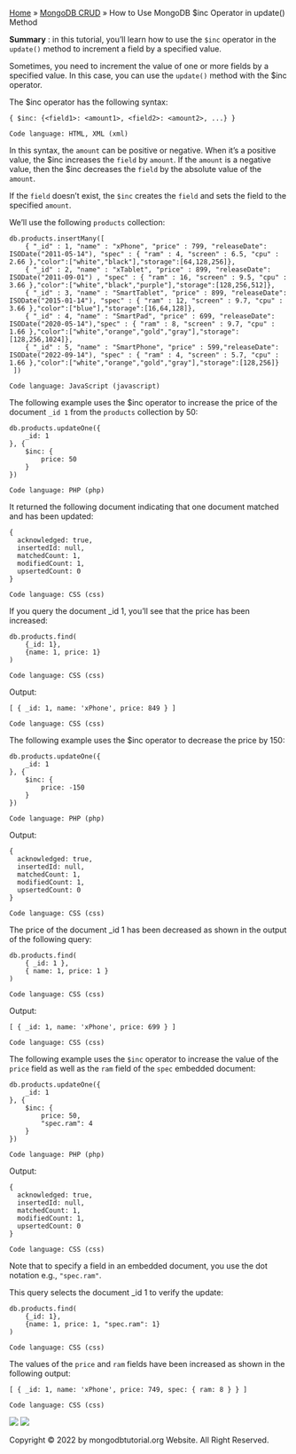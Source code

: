 

[Home](https://www.mongodbtutorial.org/) » [MongoDB
CRUD](https://www.mongodbtutorial.org/mongodb-crud/) » How to Use MongoDB $inc
Operator in update() Method



 **Summary** : in this tutorial, you’ll learn how to use the `$inc` operator
in the `update()` method to increment a field by a specified value.



Sometimes, you need to increment the value of one or more fields by a
specified value. In this case, you can use the `update()` method with the $inc
operator.



The $inc operator has the following syntax:


    
    
    { $inc: {<field1>: <amount1>, <field2>: <amount2>, ...} }
    
    Code language: HTML, XML (xml)



In this syntax, the `amount` can be positive or negative. When it’s a positive
value, the $inc increases the `field` by `amount`. If the `amount` is a
negative value, then the $inc decreases the `field` by the absolute value of
the `amount`.



If the `field` doesn’t exist, the `$inc` creates the `field` and sets the
field to the specified `amount`.



We’ll use the following `products` collection:


    
    
    db.products.insertMany([
        { "_id" : 1, "name" : "xPhone", "price" : 799, "releaseDate": ISODate("2011-05-14"), "spec" : { "ram" : 4, "screen" : 6.5, "cpu" : 2.66 },"color":["white","black"],"storage":[64,128,256]},
        { "_id" : 2, "name" : "xTablet", "price" : 899, "releaseDate": ISODate("2011-09-01") , "spec" : { "ram" : 16, "screen" : 9.5, "cpu" : 3.66 },"color":["white","black","purple"],"storage":[128,256,512]},
        { "_id" : 3, "name" : "SmartTablet", "price" : 899, "releaseDate": ISODate("2015-01-14"), "spec" : { "ram" : 12, "screen" : 9.7, "cpu" : 3.66 },"color":["blue"],"storage":[16,64,128]},
        { "_id" : 4, "name" : "SmartPad", "price" : 699, "releaseDate": ISODate("2020-05-14"),"spec" : { "ram" : 8, "screen" : 9.7, "cpu" : 1.66 },"color":["white","orange","gold","gray"],"storage":[128,256,1024]},
        { "_id" : 5, "name" : "SmartPhone", "price" : 599,"releaseDate": ISODate("2022-09-14"), "spec" : { "ram" : 4, "screen" : 5.7, "cpu" : 1.66 },"color":["white","orange","gold","gray"],"storage":[128,256]}
     ])
    
    Code language: JavaScript (javascript)



The following example uses the $inc operator to increase the price of the
document `_id 1` from the `products` collection by 50:


    
    
    db.products.updateOne({
        _id: 1
    }, {
        $inc: {
            price: 50
        }
    })
    
    Code language: PHP (php)



It returned the following document indicating that one document matched and
has been updated:


    
    
    {
      acknowledged: true,
      insertedId: null,
      matchedCount: 1,
      modifiedCount: 1,
      upsertedCount: 0
    }
    
    Code language: CSS (css)



If you query the document _id 1, you’ll see that the price has been increased:


    
    
    db.products.find(
        {_id: 1},
        {name: 1, price: 1}
    )
    
    Code language: CSS (css)



Output:


    
    
    [ { _id: 1, name: 'xPhone', price: 849 } ]
    
    Code language: CSS (css)



The following example uses the $inc operator to decrease the price by 150:


    
    
    db.products.updateOne({
        _id: 1
    }, {
        $inc: {
            price: -150
        }
    })
    
    Code language: PHP (php)



Output:


    
    
    {
      acknowledged: true,
      insertedId: null,
      matchedCount: 1,
      modifiedCount: 1,
      upsertedCount: 0
    }
    
    Code language: CSS (css)



The price of the document _id 1 has been decreased as shown in the output of
the following query:


    
    
    db.products.find(
        { _id: 1 },
        { name: 1, price: 1 }
    )
    
    Code language: CSS (css)



Output:


    
    
    [ { _id: 1, name: 'xPhone', price: 699 } ]
    
    Code language: CSS (css)



The following example uses the `$inc` operator to increase the value of the
`price` field as well as the `ram` field of the `spec` embedded document:


    
    
    db.products.updateOne({
        _id: 1
    }, {
        $inc: {
            price: 50,
            "spec.ram": 4
        }
    })
    
    Code language: PHP (php)



Output:


    
    
    {
      acknowledged: true,
      insertedId: null,
      matchedCount: 1,
      modifiedCount: 1,
      upsertedCount: 0
    }
    
    Code language: CSS (css)



Note that to specify a field in an embedded document, you use the dot notation
e.g., `"spec.ram"`.



This query selects the document _id 1 to verify the update:


    
    
    db.products.find(
        {_id: 1},
        {name: 1, price: 1, "spec.ram": 1}
    )
    
    Code language: CSS (css)



The values of the `price` and `ram` fields have been increased as shown in the
following output:


    
    
    [ { _id: 1, name: 'xPhone', price: 749, spec: { ram: 8 } } ]
    
    Code language: CSS (css)

![](https://www.mongodbtutorial.org/wp-content/themes/evolution/img/left.svg)
![](https://www.mongodbtutorial.org/wp-content/themes/evolution/img/right.svg)


Copyright © 2022 by mongodbtutorial.org Website. All Right Reserved.

